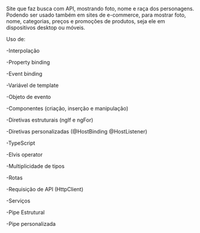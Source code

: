 Site que faz busca com API, mostrando foto, nome e raça dos personagens. Podendo ser usado também em sites de e-commerce, para mostrar foto, nome, categorias, preços e promoções de produtos, seja ele em dispositivos desktop ou móveis.

Uso de:

-Interpolação

-Property binding

-Event binding

-Variável de template

-Objeto de evento

-Componentes (criação, inserção e manipulação)

-Diretivas estruturais (ngIf e ngFor)

-Diretivas personalizadas (@HostBinding @HostListener)

-TypeScript

-Elvis operator

-Multiplicidade de tipos 

-Rotas

-Requisição de API (HttpClient)

-Serviços

-Pipe Estrutural 

-Pipe personalizada

